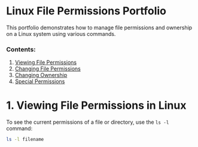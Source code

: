 # Linux File Permissions Portfolio

This portfolio demonstrates how to manage file permissions and ownership on a Linux system using various commands.

### Contents:
1. [Viewing File Permissions](01-view-permissions.md)
2. [Changing File Permissions](02-change-permissions.md)
3. [Changing Ownership](03-change-ownership.md)
4. [Special Permissions](04-special-permissions.md)
# 1. Viewing File Permissions in Linux

To see the current permissions of a file or directory, use the `ls -l` command:

```bash
ls -l filename




